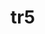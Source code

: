 # tr5
<script async src="https://pagead2.googlesyndication.com/pagead/js/adsbygoogle.js?client=ca-pub-5283208050296467"
     crossorigin="anonymous"></script>
